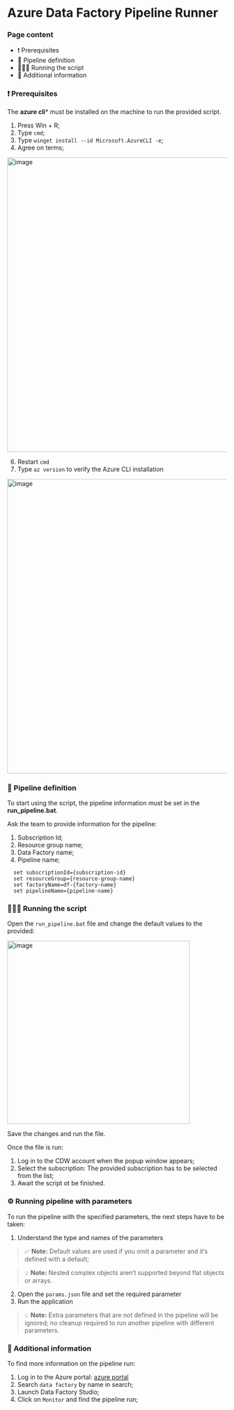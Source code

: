 # Azure Data Factory Pipeline Runner

### Page content

* ❗️ Prerequisites
* 🔎 Pipeline definition
* 🏃🏽‍♀️ Running the script
* 💬 Additional information


### ❗️ Prerequisites

The **azure cli*** must be installed on the machine to run the provided script.

1. Press Win + R;
2. Type `cmd`;
3. Type `winget install --id Microsoft.AzureCLI -e`;
4. Agree on terms;
   
<img width="674" alt="image" src="https://github.com/user-attachments/assets/47e185a1-27c3-4dcf-9f0d-a56488ae5456" />

6. Restart `cmd`
7. Type `az version` to verify the Azure CLI installation
   
<img width="674" alt="image" src="https://github.com/user-attachments/assets/ad844df6-94e1-426a-9625-c04083a9d82d" />


### 🔎 Pipeline definition

To start using the script, the pipeline information must be set in the **run_pipeline.bat**.

Ask the team to provide information for the pipeline:
  1. Subscription Id;
  2. Resource group name;
  3. Data Factory name;
  4. Pipeline name;
```
  set subscriptionId={subscription-id}
  set resourceGroup={resource-group-name}
  set factoryName=df-{factory-name}
  set pipelineName={pipeline-name}
```


### 🏃🏽‍♀️ Running the script

Open the `run_pipeline.bat` file and change the default values to the provided:

<img width="419" alt="image" src="https://github.com/user-attachments/assets/7f84cbfd-40aa-47e9-98b5-ccbf3f993314" />

Save the changes and run the file.

Once the file is run:
1. Log in to the CDW account when the popup window appears;
2. Select the subscription: The provided subscription has to be selected from the list;
3. Await the script ot be finished.

### ⚙️ Running pipeline with parameters

To run the pipeline with the specified parameters, the next steps have to be taken:
1. Understand the type and names of the parameters
> ✅ **Note:** Default values are used if you omit a parameter and it’s defined with a default;

> 💡 **Note:** Nested complex objects aren’t supported beyond flat objects or arrays.
2. Open the `params.json` file and set the required parameter
3. Run the application
> 💡 **Note:** Extra parameters that are not defined in the pipeline will be ignored;
> no cleanup required to run another pipeline with different parameters.

### 💬 Additional information

To find more information on the pipeline run:

1. Log in to the Azure portal: [azure portal](https://portal.azure.com/#home)
2. Search `data factory` by name in search;
3. Launch Data Factory Studio;
4. Click on `Monitor` and find the pipeline run;




